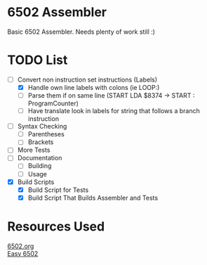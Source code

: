 # 6502 Assembler

Basic 6502 Assembler. Needs plenty of work still :)   

# TODO List
- [ ] Convert non instruction set instructions (Labels)
  - [X] Handle own line labels with colons (ie LOOP:)
  - [ ] Parse them if on same line (START LDA $8374 -> START : ProgramCounter)
  - [ ] Have translate look in labels for string that follows a branch instruction
- [ ] Syntax Checking
  - [ ] Parentheses
  - [ ] Brackets
- [ ] More Tests
- [ ] Documentation
  - [ ] Building
  - [ ] Usage
- [X] Build Scripts
  - [X] Build Script for Tests
  - [X] Build Script That Builds Assembler and Tests

# Resources Used  

[6502.org](http://www.6502.org/tutorials/6502opcodes.html)  
[Easy 6502](https://skilldrick.github.io/easy6502/)
